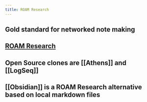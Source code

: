 ```yaml
---
title: ROAM Research
---
```


## Gold standard for networked note making
## [ROAM Research](https://roamresearch.com/)
## Open Source clones are [[Athens]] and [[LogSeq]]
## [[Obsidian]] is a ROAM Research alternative based on local markdown files
